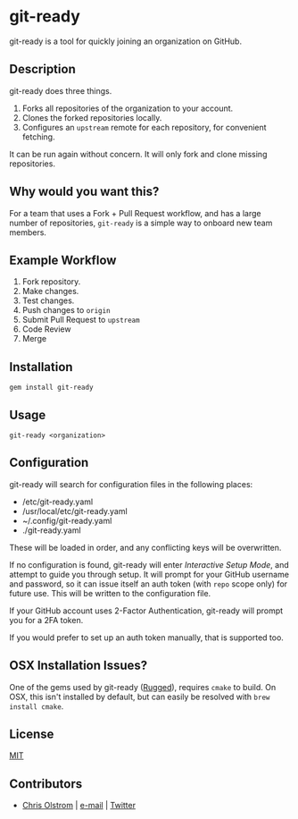 # git-ready

git-ready is a tool for quickly joining an organization on GitHub.

Description
-----------

git-ready does three things.
1. Forks all repositories of the organization to your account.
2. Clones the forked repositories locally.
3. Configures an `upstream` remote for each repository, for convenient fetching.

It can be run again without concern. It will only fork and clone missing repositories.

Why would you want this?
------------------------

For a team that uses a Fork + Pull Request workflow, and has a large number of repositories, `git-ready` is a simple way to onboard new team members.

Example Workflow
----------------

1. Fork repository.
2. Make changes.
3. Test changes.
4. Push changes to `origin`
5. Submit Pull Request to `upstream`
6. Code Review
7. Merge

Installation
------------

`gem install git-ready`

Usage
-----

`git-ready <organization>`

Configuration
-------------
git-ready will search for configuration files in the following places:
* /etc/git-ready.yaml
* /usr/local/etc/git-ready.yaml
* ~/.config/git-ready.yaml
* ./git-ready.yaml

These will be loaded in order, and any conflicting keys will be overwritten.

If no configuration is found, git-ready will enter _Interactive Setup Mode_, and attempt to guide you through setup. It will prompt for your GitHub username and password, so it can issue itself an auth token (with `repo` scope only) for future use. This will be written to the configuration file.

If your GitHub account uses 2-Factor Authentication, git-ready will prompt you for a 2FA token.

If you would prefer to set up an auth token manually, that is supported too.

OSX Installation Issues?
------------------------

One of the gems used by git-ready ([Rugged](https://github.com/libgit2/rugged)), requires `cmake` to build. On OSX, this isn't installed by default, but can easily be resolved with `brew install cmake`.

License
-------
[MIT](https://tldrlegal.com/license/mit-license)

Contributors
------------
* [Chris Olstrom](https://colstrom.github.io/) | [e-mail](mailto:chris@olstrom.com) | [Twitter](https://twitter.com/ChrisOlstrom)
